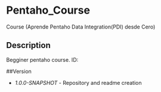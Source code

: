 # **Pentaho_Course**
Course (Aprende Pentaho Data Integration(PDI) desde Cero)

## Description
Begginer pentaho course. ID:

##Version
* *1.0.0-SNAPSHOT* - Repository and readme creation
